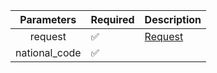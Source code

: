 |  Parameters   | Required           | Description           |
|:-------------:|--------------------|-----------------------|
|    request    | :white_check_mark: | [Request](Request.md) |
| national_code | :white_check_mark: |                       |